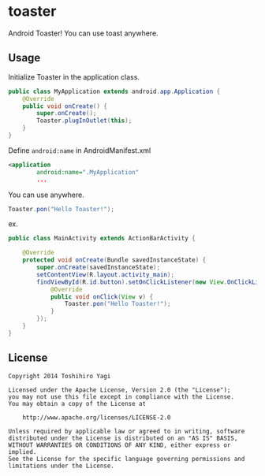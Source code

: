 toaster
=======

Android Toaster! You can use toast anywhere.

## Usage

Initialize Toaster in the application class.

```java
public class MyApplication extends android.app.Application {
    @Override
    public void onCreate() {
        super.onCreate();
        Toaster.plugInOutlet(this);
    }
}
```

Define `android:name` in AndroidManifest.xml

```xml
<application
        android:name=".MyApplication"
        ...
```

You can use anywhere.

```java
Toaster.pon("Hello Toaster!");
```

ex.

```java
public class MainActivity extends ActionBarActivity {

    @Override
    protected void onCreate(Bundle savedInstanceState) {
        super.onCreate(savedInstanceState);
        setContentView(R.layout.activity_main);
        findViewById(R.id.button).setOnClickListener(new View.OnClickListener() {
            @Override
            public void onClick(View v) {
                Toaster.pon("Hello Toaster!");
            }
        });
    }
}
```

## License

```
Copyright 2014 Toshihiro Yagi

Licensed under the Apache License, Version 2.0 (the "License");
you may not use this file except in compliance with the License.
You may obtain a copy of the License at

	http://www.apache.org/licenses/LICENSE-2.0

Unless required by applicable law or agreed to in writing, software
distributed under the License is distributed on an "AS IS" BASIS,
WITHOUT WARRANTIES OR CONDITIONS OF ANY KIND, either express or implied.
See the License for the specific language governing permissions and
limitations under the License.
```
